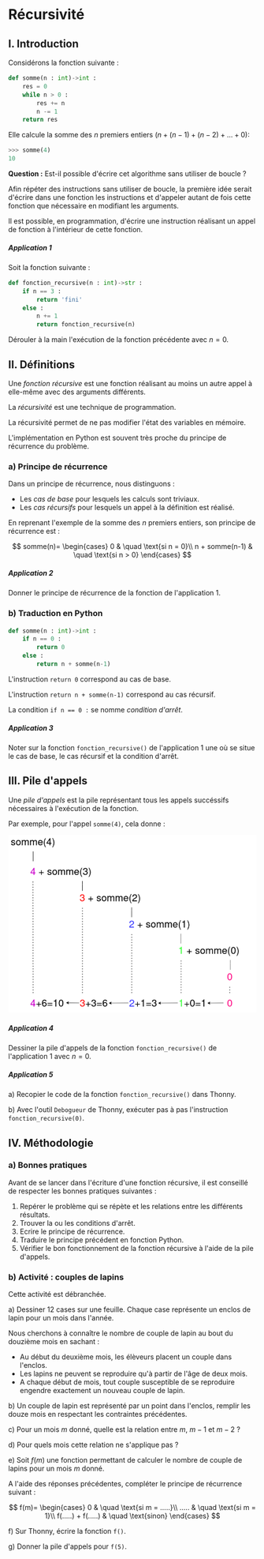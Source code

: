 # Récursivité

## I. Introduction

Considérons la fonction suivante :

```python
def somme(n : int)->int :
    res = 0
    while n > 0 :
        res += n
        n -= 1
    return res
```

Elle calcule la somme des $n$ premiers entiers ($n + (n-1) + (n-2) + ... + 0$):

```python
>>> somme(4)
10
```

**Question :** Est-il possible d'écrire cet algorithme sans utiliser de boucle ?

Afin répéter des instructions sans utiliser de boucle, la première idée serait d'écrire dans une fonction les instructions et d'appeler autant de fois cette fonction que nécessaire en modifiant les arguments.

Il est possible, en programmation, d'écrire une instruction réalisant un appel de fonction à l'intérieur de cette fonction.

##### Application 1

Soit la fonction suivante :

```python
def fonction_recursive(n : int)->str :
    if n == 3 :
        return 'fini'
    else :
        n += 1
        return fonction_recursive(n)
```

Dérouler à la main l'exécution de la fonction précédente avec $n = 0$.

## II. Définitions

Une *fonction récursive* est une fonction réalisant au moins un autre appel à elle-même avec des arguments différents.

La *récursivité* est une technique de programmation.

La récursivité permet de ne pas modifier l'état des variables en mémoire.

L'implémentation en Python est souvent très proche du principe de récurrence du problème.

### a) Principe de récurrence

Dans un principe de récurrence, nous distinguons :

- Les *cas de base* pour lesquels les calculs sont triviaux.
- Les *cas récursifs* pour lesquels un appel à la définition est réalisé.

En reprenant l'exemple de la somme des $n$ premiers entiers, son principe de récurrence est :

$$
somme(n)=
\begin{cases}
0 & \quad \text{si n = 0}\\ 
n + somme(n-1) & \quad \text{si n > 0}
\end{cases}
$$

##### Application 2

Donner le principe de récurrence de la fonction de l'application 1.

### b) Traduction en Python

```python
def somme(n : int)->int :
    if n == 0 :
        return 0
    else :
        return n + somme(n-1)
```

L'instruction `return 0` correspond au cas de base.

L'instruction `return n + somme(n-1)` correspond au cas récursif.

La condition `if n == 0 :` se nomme *condition d'arrêt*.

##### Application 3

Noter sur la fonction `fonction_recursive()` de l'application 1 une où se situe le cas de base, le cas récursif et la condition d'arrêt.

## III. Pile d'appels

Une *pile d'appels* est la pile représentant tous les appels succéssifs nécessaires à l'exécution de la fonction.

Par exemple, pour l'appel `somme(4)`, cela donne :

![Pile d'appels](./img/pile_d_appels.png)

##### Application 4

Dessiner la pile d'appels de la fonction `fonction_recursive()` de l'application 1 avec $n = 0$.

##### Application 5

a) Recopier le code de la fonction `fonction_recursive()` dans Thonny.

b) Avec l'outil `Debogueur` de Thonny, exécuter pas à pas l'instruction `fonction_recursive(0)`.

## IV. Méthodologie

### a) Bonnes pratiques

Avant de se lancer dans l'écriture d'une fonction récursive, il est conseillé de respecter les bonnes pratiques suivantes :

1. Repérer le problème qui se répète et les relations entre les différents résultats.
2. Trouver la ou les conditions d'arrêt.
3. Ecrire le principe de récurrence.
4. Traduire le principe précédent en fonction Python.
5. Vérifier le bon fonctionnement de la fonction récursive à l'aide de la pile d'appels.

### b) Activité : couples de lapins

Cette activité est débranchée.

a) Dessiner $12$ cases sur une feuille. Chaque case représente un enclos de lapin pour un mois dans l'année.

Nous cherchons à connaître le nombre de couple de lapin au bout du douzième mois en sachant :

- Au début du deuxième mois, les élèveurs placent un couple dans l'enclos.
- Les lapins ne peuvent se reproduire qu'à partir de l'âge de deux mois.
- A chaque début de mois, tout couple susceptible de se reproduire engendre exactement un nouveau couple de lapin.

b) Un couple de lapin est représenté par un point dans l'enclos, remplir les douze mois en respectant les contraintes précédentes.

c) Pour un mois $m$ donné, quelle est la relation entre $m$, $m-1$ et $m-2$ ?

d) Pour quels mois cette relation ne s'applique pas ?

e) Soit $f(m)$ une fonction permettant de calculer le nombre de couple de lapins pour un mois $m$ donné.

A l'aide des réponses précédentes, compléter le principe de récurrence suivant :

$$
f(m)=
\begin{cases}
0 & \quad \text{si m = .....}\\ 
..... & \quad \text{si m = 1}\\
f(.....) + f(.....) & \quad \text{sinon}
\end{cases}
$$

f) Sur Thonny, écrire la fonction `f()`.

g) Donner la pile d'appels pour `f(5)`.